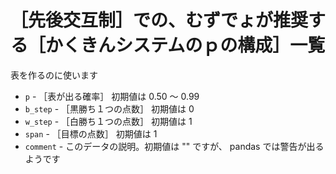 # ［先後交互制］での、むずでょが推奨する［かくきんシステムのｐの構成］一覧

表を作るのに使います

* `p` - ［表が出る確率］ 初期値は 0.50 ～ 0.99
* `b_step` - ［黒勝ち１つの点数］ 初期値は 0
* `w_step` - ［白勝ち１つの点数］ 初期値は 1
* `span` - ［目標の点数］ 初期値は 1
* `comment` - このデータの説明。初期値は "" ですが、 pandas では警告が出るようです
